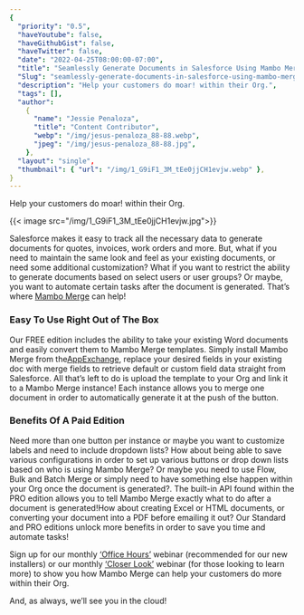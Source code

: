 ```yaml
---
{
  "priority": "0.5",
  "haveYoutube": false,
  "haveGithubGist": false,
  "haveTwitter": false,
  "date": "2022-04-25T08:00:00-07:00",
  "title": "Seamlessly Generate Documents in Salesforce Using Mambo Merge",
  "Slug": "seamlessly-generate-documents-in-salesforce-using-mambo-merge",
  "description": "Help your customers do moar! within their Org.",
  "tags": [],
  "author":
    {
      "name": "Jessie Penaloza",
      "title": "Content Contributor",
      "webp": "/img/jesus-penaloza_88-88.webp",
      "jpeg": "/img/jesus-penaloza_88-88.jpg",
    },
  "layout": "single",
  "thumbnail": { "url": "/img/1_G9iF1_3M_tEe0jjCH1evjw.webp" },
}
---
```


Help your customers do moar! within their Org.

{{< image src="/img/1_G9iF1_3M_tEe0jjCH1evjw.jpg">}}

Salesforce makes it easy to track all the necessary data to generate documents for quotes, invoices, work orders and more. But, what if you need to maintain the same look and feel as your existing documents, or need some additional customization? What if you want to restrict the ability to generate documents based on select users or user groups? Or maybe, you want to automate certain tasks after the document is generated. That’s where [Mambo Merge](https://www.mambomerge.com/) can help!

### Easy To Use Right Out of The Box

Our FREE edition includes the ability to take your existing Word documents and easily convert them to Mambo Merge templates. Simply install Mambo Merge from the[AppExchange](https://appexchange.salesforce.com/appxListingDetail?listingId=a0N3u00000MBinOEAT), replace your desired fields in your existing doc with merge fields to retrieve default or custom field data straight from Salesforce. All that’s left to do is upload the template to your Org and link it to a Mambo Merge instance! Each instance allows you to merge one document in order to automatically generate it at the push of the button.

### Benefits Of A Paid Edition

Need more than one button per instance or maybe you want to customize labels and need to include dropdown lists? How about being able to save various configurations in order to set up various buttons or drop down lists based on who is using Mambo Merge? Or maybe you need to use Flow, Bulk and Batch Merge or simply need to have something else happen within your Org once the document is generated?. The built-in API found within the PRO edition allows you to tell Mambo Merge exactly what to do after a document is generated!How about creating Excel or HTML documents, or converting your document into a PDF before emailing it out? Our Standard and PRO editions unlock more benefits in order to save you time and automate tasks!

Sign up for our monthly [‘Office Hours’](https://events.mkpartners.com/MamboMergeOfficeHours) webinar (recommended for our new installers) or our monthly [‘Closer Look’](https://events.mkpartners.com/MamboMergeCloserLook) webinar (for those looking to learn more) to show you how Mambo Merge can help your customers do more within their Org.

And, as always, we’ll see you in the cloud!
